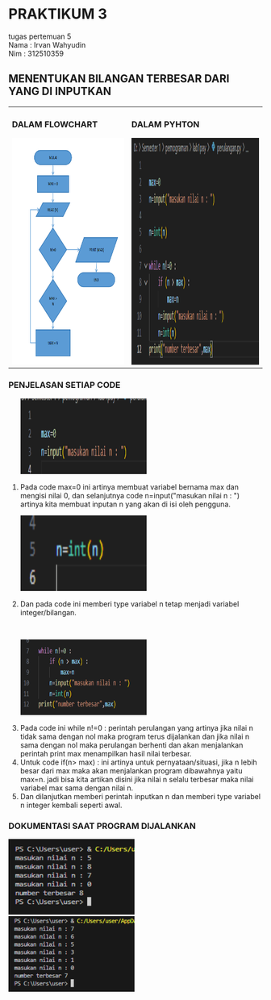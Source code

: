 # PRAKTIKUM 3
tugas pertemuan 5 <br>
Nama : Irvan Wahyudin <br>
Nim : 312510359
<h2>MENENTUKAN BILANGAN TERBESAR DARI YANG DI INPUTKAN</h2>
<table boder="0"><tr><td valign="top"><h3>DALAM FLOWCHART</h3>
<img src="https://github.com/irvanwahyudin01/praktikum3/blob/main/praktikum/FLOWCHART%20BILANGAN.png" width="350" height="450"></td>
<td valign="top"><h3>DALAM PYHTON</h3>
<img src="https://github.com/irvanwahyudin01/praktikum3/blob/main/praktikum/PERULANGAN1.png" width="450" height="450"></td></tr></table>
<h3>PENJELASAN SETIAP CODE</h3><ol>
<p><img src="https://github.com/irvanwahyudin01/praktikum3/blob/main/praktikum/PERULANGAN2.png" width="250" height="150"><li>Pada code max=0 ini artinya membuat variabel bernama max dan mengisi nilai 0, dan selanjutnya code n=input("masukan nilai n : ") artinya kita membuat inputan n yang akan di isi oleh pengguna.</li></p>
<p><img src="https://github.com/irvanwahyudin01/praktikum3/blob/main/praktikum/PERULANGAN4.png" width="250" height="150"><li>Dan pada code ini memberi type variabel n tetap menjadi variabel integer/bilangan.</li></p> <br> 
<P><img src="https://github.com/irvanwahyudin01/praktikum3/blob/main/praktikum/PERULANGAN3.png" width="250" height="150">
<li>Pada code ini while n!=0 : perintah perulangan yang artinya jika nilai n tidak sama dengan nol maka program terus dijalankan dan jika nilai n sama dengan nol maka perulangan berhenti dan akan menjalankan perintah print max menampilkan hasil nilai terbesar. </li>
<li>Untuk code if(n> max) : ini artinya untuk pernyataan/situasi, jika n lebih besar dari max maka akan menjalankan program dibawahnya yaitu max=n. jadi bisa kita artikan disini jika nilai n selalu terbesar maka nilai variabel max sama dengan nilai n.</li><li>Dan dilanjutkan memberi perintah inputkan n dan memberi type variabel n integer kembali seperti awal.</li></ol></P>
<h3>DOKUMENTASI SAAT PROGRAM DIJALANKAN</h3>
<P><img src="https://github.com/irvanwahyudin01/praktikum3/blob/main/praktikum/hasil1.png" width="250" height="150">&nbsp;&nbsp;&nbsp;&nbsp;&nbsp;&nbsp;&nbsp;<img src="https://github.com/irvanwahyudin01/praktikum3/blob/main/praktikum/hasil2.png" width="250" height="150"></P>
